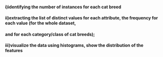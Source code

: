 
#### i)identifying the number of instances for each cat breed

#### ii)extracting the list of distinct values for each attribute, the frequency for each value (for the whole dataset,
#### and for each category/class of cat breeds);


#### iii)visualize the data using histograms, show the distribution of the features